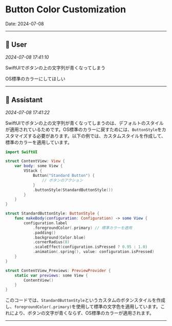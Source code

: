 # Button Color Customization

Date: 2024-07-08

---

## 👤 User
*2024-07-08 17:41:10*

SwiftUIでボタンの上の文字列が青くなってしまう

OS標準のカラーにしてほしい

---

## 🤖 Assistant
*2024-07-08 17:41:22*

SwiftUIでボタンの上の文字列が青くなってしまうのは、デフォルトのスタイルが適用されているためです。OS標準のカラーに戻すためには、`ButtonStyle`をカスタマイズする必要があります。以下の例では、カスタムスタイルを作成して、標準のカラーを適用しています。

```swift
import SwiftUI

struct ContentView: View {
    var body: some View {
        VStack {
            Button("Standard Button") {
                // ボタンのアクション
            }
            .buttonStyle(StandardButtonStyle())
        }
    }
}

struct StandardButtonStyle: ButtonStyle {
    func makeBody(configuration: Configuration) -> some View {
        configuration.label
            .foregroundColor(.primary) // 標準カラーを適用
            .padding()
            .background(Color.blue)
            .cornerRadius(8)
            .scaleEffect(configuration.isPressed ? 0.95 : 1.0)
            .animation(.spring(), value: configuration.isPressed)
    }
}

struct ContentView_Previews: PreviewProvider {
    static var previews: some View {
        ContentView()
    }
}
```

このコードでは、`StandardButtonStyle`というカスタムのボタンスタイルを作成し、`foregroundColor(.primary)`を使用して標準の文字色を適用しています。これにより、ボタンの文字が青くならず、OS標準のカラーが適用されます。

---
